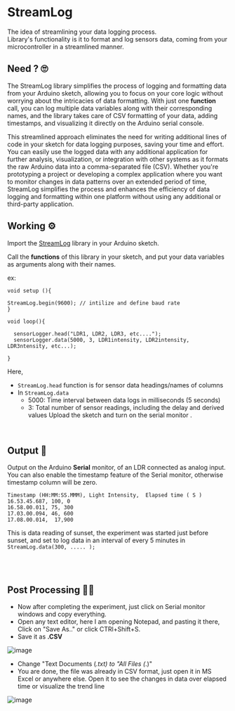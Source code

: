 # StreamLog
The idea of streamlining your data logging process. <br/>
Library's functionality is it to format and log sensors data, coming from your microcontroller in a streamlined manner. 

## Need ? 🙄

The StreamLog library simplifies the process of logging and formatting data from your Arduino sketch, allowing you to focus on your core logic without worrying about the intricacies of data formatting. With just one **function** call, you can log multiple data variables along with their corresponding names, and the library takes care of CSV formatting of your data, adding timestamps, and visualizing it directly on the Arduino serial console.

This streamlined approach eliminates the need for writing additional lines of code in your sketch for data logging purposes, saving your time and effort. You can easily use the logged data with any additional application for further analysis, visualization, or integration with other systems as it formats the raw Arduino data into a comma-separated file (CSV). Whether you're prototyping a project or developing a complex application where you want to monitor changes in data patterns over an extended period of time, StreamLog simplifies the process and enhances the efficiency of data logging and formatting within one platform without using any additional or third-party application.

## Working ⚙️

Import the [StreamLog](https://github.com/Abhijeetbyte/StreamLog.git) library in your Arduino sketch.
 
Call the **functions** of this library in your sketch, and put your data variables as arguments along with their names.

ex:
```
void setup (){

StreamLog.begin(9600); // intilize and define baud rate
}

void loop(){

  sensorLogger.head("LDR1, LDR2, LDR3, etc....");
  sensorLogger.data(5000, 3, LDR1intensity, LDR2intensity, LDR3ntensity, etc...);

}
```
Here,
*  `StreamLog.head` function is for sensor data headings/names of columns
*  In `StreamLog.data`
   - 5000: Time interval between data logs in milliseconds (5 seconds)
   - 3: Total number of sensor readings, including the delay and derived values
Upload the sketch and turn on the serial monitor
.<br/>

<br/>


## Output 🚀


Output on the Arduino **Serial** monitor, of an LDR connected as analog input. <br/>
You can also enable the timestamp feature of the Serial monitor, otherwise timestamp column will be zero.<br/>

```
Timestamp (HH:MM:SS.MMM), Light Intensity,  Elapsed time ( S )
16.53.45.687, 100, 0 
16.58.00.011, 75, 300
17.03.00.094, 46, 600
17.08.00.014,  17,900

```

This is data reading of sunset, the experiment was started just before sunset, and set to log data in an interval of every 5 minutes in `StreamLog.data(300, ..... );`



<br/>
<br/>

## Post Processing 👷‍♂️

* Now after completing the experiment, just click on Serial monitor windows and copy everything.
* Open any text editor, here I am opening Notepad, and pasting it there, Click on "Save As.." or click CTRl+Shift+S.
* Save it as **.CSV**

![image](https://github.com/Abhijeetbyte/StreamLog/assets/80936610/1fa30d83-23c3-4443-8a53-3a222a42032d)


* Change "Text Documents (*.txt) to "All Files (*.)"
* You are done, the file was already in CSV format, just open it in MS Excel or anywhere else.
Open it to see the changes in data over elapsed time or visualize the trend line

![image](https://github.com/Abhijeetbyte/StreamLog/assets/80936610/2d5b4005-2000-4ff3-b7c7-76c815e10f2d)



<br/>
<br/>

